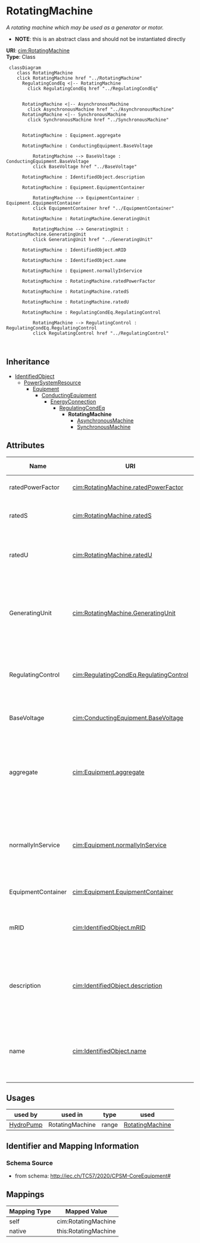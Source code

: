 # RotatingMachine


_A rotating machine which may be used as a generator or motor._




* __NOTE__: this is an abstract class and should not be instantiated directly


**URI**: [cim:RotatingMachine](http://iec.ch/TC57/CIM100#RotatingMachine)<br />
**Type**: Class




```mermaid
 classDiagram
    class RotatingMachine
    click RotatingMachine href "../RotatingMachine"
      RegulatingCondEq <|-- RotatingMachine
        click RegulatingCondEq href "../RegulatingCondEq"
      

      RotatingMachine <|-- AsynchronousMachine
        click AsynchronousMachine href "../AsynchronousMachine"
      RotatingMachine <|-- SynchronousMachine
        click SynchronousMachine href "../SynchronousMachine"
      
      
      RotatingMachine : Equipment.aggregate
        
      RotatingMachine : ConductingEquipment.BaseVoltage
        
          RotatingMachine --> BaseVoltage : ConductingEquipment.BaseVoltage
          click BaseVoltage href "../BaseVoltage"
        
      RotatingMachine : IdentifiedObject.description
        
      RotatingMachine : Equipment.EquipmentContainer
        
          RotatingMachine --> EquipmentContainer : Equipment.EquipmentContainer
          click EquipmentContainer href "../EquipmentContainer"
        
      RotatingMachine : RotatingMachine.GeneratingUnit
        
          RotatingMachine --> GeneratingUnit : RotatingMachine.GeneratingUnit
          click GeneratingUnit href "../GeneratingUnit"
        
      RotatingMachine : IdentifiedObject.mRID
        
      RotatingMachine : IdentifiedObject.name
        
      RotatingMachine : Equipment.normallyInService
        
      RotatingMachine : RotatingMachine.ratedPowerFactor
        
      RotatingMachine : RotatingMachine.ratedS
        
      RotatingMachine : RotatingMachine.ratedU
        
      RotatingMachine : RegulatingCondEq.RegulatingControl
        
          RotatingMachine --> RegulatingControl : RegulatingCondEq.RegulatingControl
          click RegulatingControl href "../RegulatingControl"
        
      
```





## Inheritance
* [IdentifiedObject](IdentifiedObject.md)
    * [PowerSystemResource](PowerSystemResource.md)
        * [Equipment](Equipment.md)
            * [ConductingEquipment](ConductingEquipment.md)
                * [EnergyConnection](EnergyConnection.md)
                    * [RegulatingCondEq](RegulatingCondEq.md)
                        * **RotatingMachine**
                            * [AsynchronousMachine](AsynchronousMachine.md)
                            * [SynchronousMachine](SynchronousMachine.md)



## Attributes


| Name | URI | Cardinality and Range | Description | Inheritance |
| ---  | --- | --- | --- | --- |
| ratedPowerFactor | [cim:RotatingMachine.ratedPowerFactor](http://iec.ch/TC57/CIM100#RotatingMachine.ratedPowerFactor) | 0..1 <br />  float  | Power factor (nameplate data) | direct |
| ratedS | [cim:RotatingMachine.ratedS](http://iec.ch/TC57/CIM100#RotatingMachine.ratedS) | 0..1 <br />  [ApparentPower](ApparentPower.md)  | Nameplate apparent power rating for the unit | direct |
| ratedU | [cim:RotatingMachine.ratedU](http://iec.ch/TC57/CIM100#RotatingMachine.ratedU) | 0..1 <br />  [Voltage](Voltage.md)  | Rated voltage (nameplate data, Ur in IEC 60909-0) | direct |
| GeneratingUnit | [cim:RotatingMachine.GeneratingUnit](http://iec.ch/TC57/CIM100#RotatingMachine.GeneratingUnit) | 0..1 <br />  [GeneratingUnit](GeneratingUnit.md)  | A synchronous machine may operate as a generator and as such becomes a member... | direct |
| RegulatingControl | [cim:RegulatingCondEq.RegulatingControl](http://iec.ch/TC57/CIM100#RegulatingCondEq.RegulatingControl) | 0..1 <br />  [RegulatingControl](RegulatingControl.md)  | The regulating control scheme in which this equipment participates | [RegulatingCondEq](RegulatingCondEq.md) |
| BaseVoltage | [cim:ConductingEquipment.BaseVoltage](http://iec.ch/TC57/CIM100#ConductingEquipment.BaseVoltage) | 0..1 <br />  [BaseVoltage](BaseVoltage.md)  | Base voltage of this conducting equipment | [ConductingEquipment](ConductingEquipment.md) |
| aggregate | [cim:Equipment.aggregate](http://iec.ch/TC57/CIM100#Equipment.aggregate) | 0..1 <br />  boolean  | The aggregate flag provides an alternative way of representing an aggregated ... | [Equipment](Equipment.md) |
| normallyInService | [cim:Equipment.normallyInService](http://iec.ch/TC57/CIM100#Equipment.normallyInService) | 0..1 <br />  boolean  | Specifies the availability of the equipment under normal operating conditions | [Equipment](Equipment.md) |
| EquipmentContainer | [cim:Equipment.EquipmentContainer](http://iec.ch/TC57/CIM100#Equipment.EquipmentContainer) | 0..1 <br />  [EquipmentContainer](EquipmentContainer.md)  | Container of this equipment | [Equipment](Equipment.md) |
| mRID | [cim:IdentifiedObject.mRID](http://iec.ch/TC57/CIM100#IdentifiedObject.mRID) | 1 <br />  string  | Master resource identifier issued by a model authority | [IdentifiedObject](IdentifiedObject.md) |
| description | [cim:IdentifiedObject.description](http://iec.ch/TC57/CIM100#IdentifiedObject.description) | 0..1 <br />  string  | The description is a free human readable text describing or naming the object | [IdentifiedObject](IdentifiedObject.md) |
| name | [cim:IdentifiedObject.name](http://iec.ch/TC57/CIM100#IdentifiedObject.name) | 1 <br />  string  | The name is any free human readable and possibly non unique text naming the o... | [IdentifiedObject](IdentifiedObject.md) |





## Usages

| used by | used in | type | used |
| ---  | --- | --- | --- |
| [HydroPump](HydroPump.md) | RotatingMachine | range | [RotatingMachine](RotatingMachine.md) |






## Identifier and Mapping Information







### Schema Source


* from schema: http://iec.ch/TC57/2020/CPSM-CoreEquipment#





## Mappings

| Mapping Type | Mapped Value |
| ---  | ---  |
| self | cim:RotatingMachine |
| native | this:RotatingMachine |




